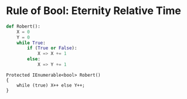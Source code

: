 # Rule of Bool: Eternity Relative Time

```python
def Robert():
    X = 0
    Y = 0
    while True:
        if (True or False):
            X => X += 1
        else:
            X => Y += 1
```

```CSharp
Protected IEnumerable<bool> Robert()
{
    while (true) X++ else Y++;
}
```
